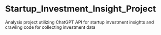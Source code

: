 # Startup_Investment_Insight_Project
Analysis project utilizing ChatGPT API for startup investment insights and crawling code for collecting investment data
